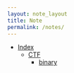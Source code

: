 ```yaml
---
layout: note_layout
title: Note
permalink: /notes/
---
```


- [Index](/notes)
  - [CTF](/notes/ctf)
    - [binary](/notes/ctf/binary)
